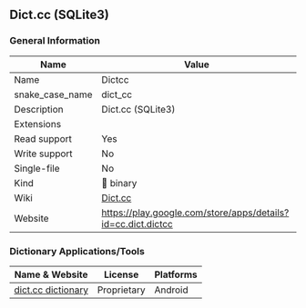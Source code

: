 
## Dict.cc (SQLite3) ##

### General Information ###
Name | Value
---- | -------
Name | Dictcc
snake_case_name | dict_cc
Description | Dict.cc (SQLite3)
Extensions | 
Read support | Yes
Write support | No
Single-file | No
Kind | 🔢 binary
Wiki | [Dict.cc](https://en.wikipedia.org/wiki/Dict.cc)
Website | https://play.google.com/store/apps/details?id=cc.dict.dictcc




### Dictionary Applications/Tools ###
Name & Website | License | Platforms
-------------- | ------- | ---------
[dict.cc dictionary](https://play.google.com/store/apps/details?id=cc.dict.dictcc) | Proprietary | Android
